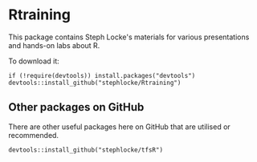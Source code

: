 # Rtraining
This package contains Steph Locke's materials for various presentations and hands-on labs about R.

To download it:
```{r}
if (!require(devtools)) install.packages("devtools")
devtools::install_github("stephlocke/Rtraining")
```

## Other packages on GitHub
There are other useful packages here on GitHub that are utilised or recommended.


```{r}
devtools::install_github("stephlocke/tfsR")
```